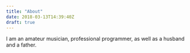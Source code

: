 ```yaml
---
title: "About"
date: 2018-03-13T14:39:40Z
draft: true
---
```


I am an amateur musician, professional programmer, as well as a husband and a father.
